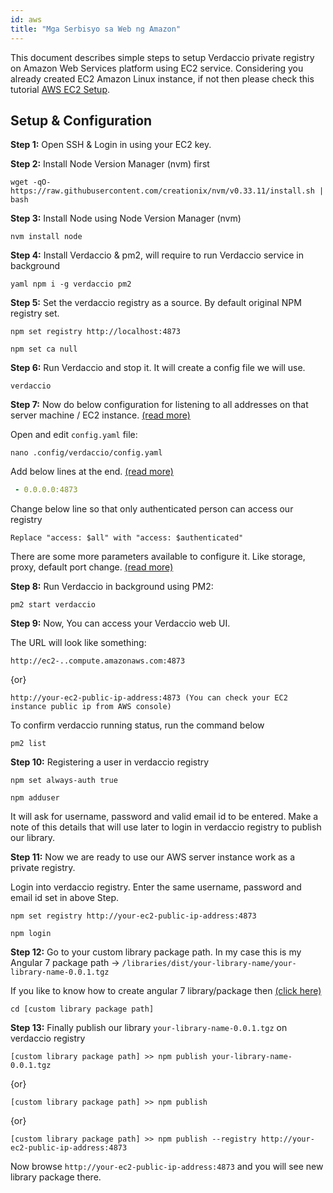 ```yaml
---
id: aws
title: "Mga Serbisyo sa Web ng Amazon"
---
```


This document describes simple steps to setup Verdaccio private registry on Amazon Web Services platform using EC2 service. Considering you already created EC2 Amazon Linux instance, if not then please check this tutorial [AWS EC2 Setup](https://www.howtoinmagento.com/2018/04/aws-cli-commands-for-aws-ec2-amazon.html).

## Setup & Configuration

**Step 1:** Open SSH & Login in using your EC2 key.

**Step 2:** Install Node Version Manager (nvm) first

 ```
wget -qO- https://raw.githubusercontent.com/creationix/nvm/v0.33.11/install.sh | bash
   ```
**Step 3:** Install Node using Node Version Manager (nvm)

 `nvm install node`

**Step 4:** Install Verdaccio & pm2, will require to run Verdaccio service in background

 `yaml npm i -g verdaccio pm2`

**Step 5:** Set the verdaccio registry as a source. By default original NPM registry set.

 `npm set registry http://localhost:4873`

 `npm set ca null`

**Step 6:** Run Verdaccio and stop it. It will create a config file we will use.

 `verdaccio`

**Step 7:** Now do below configuration for listening to all addresses on that server machine / EC2 instance. [(read more)](https://github.com/verdaccio/verdaccio/blob/master/conf/full.yaml)

Open and edit `config.yaml` file:

 `nano .config/verdaccio/config.yaml`

Add below lines at the end. [(read more)](https://github.com/verdaccio/verdaccio/blob/ff409ab7c05542a152100e3bc39cfadb36a8a080/conf/full.yaml#L113)

 ```yaml listen:
  - 0.0.0.0:4873
```

Change below line so that only authenticated person can access our registry

 `Replace "access: $all" with "access: $authenticated"`

There are some more parameters available to configure it. Like storage, proxy, default port change. [(read more)](https://github.com/verdaccio/verdaccio/blob/ff409ab7c05542a152100e3bc39cfadb36a8a080/conf/full.yaml#L113)

**Step 8:** Run Verdaccio in background using PM2:

 `pm2 start verdaccio`

**Step 9:** Now, You can access your Verdaccio web UI.

The URL will look like something:

 `http://ec2-..compute.amazonaws.com:4873`

{or}

 `http://your-ec2-public-ip-address:4873 (You can check your EC2 instance public ip from AWS console)`

To confirm verdaccio running status, run the command below

 `pm2 list`

**Step 10:** Registering a user in verdaccio registry

 `npm set always-auth true`

 `npm adduser`

It will ask for username, password and valid email id to be entered. Make a note of this details that will use later to login in verdaccio registry to publish our library.


**Step 11:** Now we are ready to use our AWS server instance work as a private registry.

Login into verdaccio registry. Enter the same username, password and email id set in above Step.

 `npm set registry http://your-ec2-public-ip-address:4873`

 `npm login`

**Step 12:** Go to your custom library package path. In my case this is my Angular 7 package path -> `/libraries/dist/your-library-name/your-library-name-0.0.1.tgz`

If you like to know how to create angular 7 library/package then [(click here)](https://www.howtoinmagento.com/2019/11/how-to-create-your-first-angular-7.html)

 `cd [custom library package path]`

**Step 13:** Finally publish our library `your-library-name-0.0.1.tgz` on verdaccio registry

 `[custom library package path] >> npm publish your-library-name-0.0.1.tgz`

{or}

 `[custom library package path] >> npm publish`

{or}

 `[custom library package path] >> npm publish --registry http://your-ec2-public-ip-address:4873`

Now browse  `http://your-ec2-public-ip-address:4873` and you will see new library package there.



